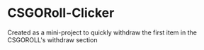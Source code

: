 # CSGORoll-Clicker
Created as a mini-project to quickly withdraw the first item in the CSGOROLL's withdraw section
